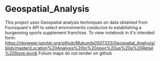 # Geospatial_Analysis
This project uses Geospatial analysis techniques on data obtained from Foursquare's API to select environments conducive to establishing a burgeoning sports supplement franchise.
To view notebook in it's intended form: https://nbviewer.jupyter.org/github/Mukunds0507333/Geospatial_Analysis/blob/master/Location%20Analysis%20to%20open%20up%20a%20Retail%20Store.ipynb
Folium maps do not render on github
